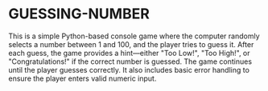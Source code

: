 # GUESSING-NUMBER
This is a simple Python-based console game where the computer randomly selects a number between 1 and 100, and the player tries to guess it. After each guess, the game provides a hint—either "Too Low!", "Too High!", or "Congratulations!" if the correct number is guessed. The game continues until the player guesses correctly. It also includes basic error handling to ensure the player enters valid numeric input.
